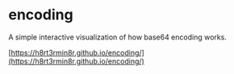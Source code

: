 # encoding

A simple interactive visualization of how base64 encoding works.

[https://h8rt3rmin8r.github.io/encoding/](https://h8rt3rmin8r.github.io/encoding/)
